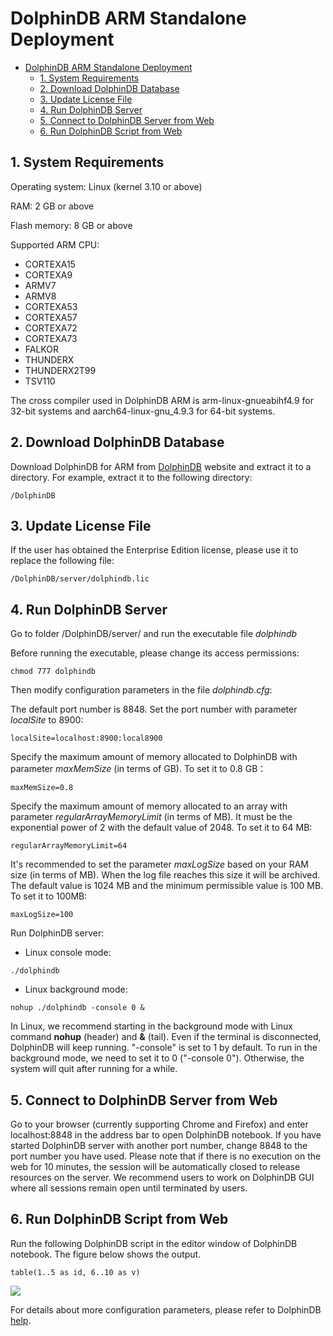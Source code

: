 # DolphinDB ARM Standalone Deployment

- [DolphinDB ARM Standalone Deployment](#dolphindb-arm-standalone-deployment)
	- [1. System Requirements](#1-system-requirements)
	- [2. Download DolphinDB Database](#2-download-dolphindb-database)
	- [3. Update License File](#3-update-license-file)
	- [4. Run DolphinDB Server](#4-run-dolphindb-server)
	- [5. Connect to DolphinDB Server from Web](#5-connect-to-dolphindb-server-from-web)
	- [6. Run DolphinDB Script from Web](#6-run-dolphindb-script-from-web)

## 1. System Requirements

Operating system: Linux (kernel 3.10 or above)

RAM: 2 GB or above

Flash memory: 8 GB or above

Supported ARM CPU: 

- CORTEXA15
- CORTEXA9
- ARMV7  
- ARMV8
- CORTEXA53  
- CORTEXA57  
- CORTEXA72  
- CORTEXA73  
- FALKOR  
- THUNDERX  
- THUNDERX2T99  
- TSV110

The cross compiler used in DolphinDB ARM is arm-linux-gnueabihf4.9 for 32-bit systems and aarch64-linux-gnu_4.9.3 for 64-bit systems. 

## 2. Download DolphinDB Database

Download DolphinDB for ARM from [DolphinDB](http://www.dolphindb.com/downloads.html) website and extract it to a directory. For example, extract it to the following directory:

```
/DolphinDB
```

## 3. Update License File 

If the user has obtained the Enterprise Edition license, please use it to replace the following file:

```
/DolphinDB/server/dolphindb.lic
```

## 4. Run DolphinDB Server

Go to folder /DolphinDB/server/ and run the executable file *dolphindb* 

Before running the executable, please change its access permissions:

```
chmod 777 dolphindb
```

Then modify configuration parameters in the file *dolphindb.cfg*:

The default port number is 8848. Set the port number with parameter *localSite* to 8900:

```
localSite=localhost:8900:local8900
```

Specify the maximum amount of memory allocated to DolphinDB with parameter *maxMemSize* (in terms of GB). To set it to 0.8 GB：

```
maxMemSize=0.8 
```

Specify the maximum amount of memory allocated to an array with parameter *regularArrayMemoryLimit* (in terms of MB). It must be the exponential power of 2 with the default value of 2048. To set it to 64 MB:

```
regularArrayMemoryLimit=64
```

It's recommended to set the parameter *maxLogSize* based on your RAM size (in terms of MB). When the log file reaches this size it will be archived. The default value is 1024 MB and the minimum permissible value is 100 MB. To set it to 100MB:

```
maxLogSize=100
```

Run DolphinDB server:

- Linux console mode: 

```
./dolphindb
```

- Linux background mode: 

```
nohup ./dolphindb -console 0 &
```

In Linux, we recommend starting in the background mode with Linux command **nohup** (header) and **&** (tail). Even if the terminal is disconnected, DolphinDB will keep running. "-console" is set to 1 by default. To run in the background mode, we need to set it to 0 ("-console 0"). Otherwise, the system will quit after running for a while. 

## 5. Connect to DolphinDB Server from Web

Go to your browser (currently supporting Chrome and Firefox) and enter localhost:8848 in the address bar to open DolphinDB notebook. If you have started DolphinDB server with another port number, change 8848 to the port number you have used. Please note that if there is no execution on the web for 10 minutes, the session will be automatically closed to release resources on the server. We recommend users to work on DolphinDB GUI where all sessions remain open until terminated by users. 

## 6. Run DolphinDB Script from Web

Run the following DolphinDB script in the editor window of DolphinDB notebook. The figure below shows the output. 

```
table(1..5 as id, 6..10 as v)
```
![](images/single_web.JPG)

<!---
## 7. Update DolphinDB Server


-->


For details about more configuration parameters, please refer to DolphinDB [help](http://dolphindb.com/help/).


